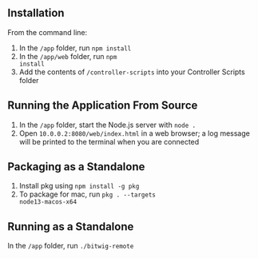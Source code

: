## Installation

From the command line:
1. In the <code>/app</code> folder, run <code>npm install</code>
2. In the <code>/app/web</code> folder, run <code>npm install</code>
3. Add the contents of <code>/controller-scripts</code> into your Controller Scripts folder

## Running the Application From Source

1. In the <code>/app</code> folder, start the Node.js server with <code>node .</code>
2. Open <code>10.0.0.2:8080/web/index.html</code> in a web browser; a log message will be printed to the terminal when you are connected

## Packaging as a Standalone

1. Install pkg using <code>npm install -g pkg</code>
2. To package for mac, run <code>pkg . --targets node13-macos-x64</code>

## Running as a Standalone

In the <code>/app</code> folder, run <code>./bitwig-remote</code>